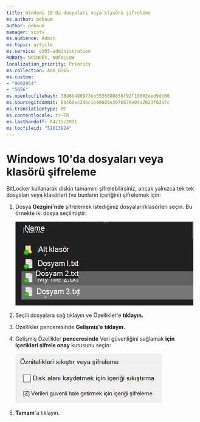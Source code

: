 ```yaml
---
title: Windows 10'da dosyaları veya klasörü şifreleme
ms.author: pebaum
author: pebaum
manager: scotv
ms.audience: Admin
ms.topic: article
ms.service: o365-administration
ROBOTS: NOINDEX, NOFOLLOW
localization_priority: Priority
ms.collection: Adm_O365
ms.custom:
- "9002954"
- "5656"
ms.openlocfilehash: 38d6b480973eb5536880856f92f18802eed9db08
ms.sourcegitcommit: 8bc60ec34bc1e40685e3976576e04a2623f63a7c
ms.translationtype: MT
ms.contentlocale: tr-TR
ms.lasthandoff: 04/15/2021
ms.locfileid: "51813924"
---
```

# <a name="encrypt-files-or-folder-in-windows-10"></a>Windows 10'da dosyaları veya klasörü şifreleme

BitLocker kullanarak diskin tamamını şifrelebilirsiniz, ancak yalnızca tek tek dosyaları veya klasörleri (ve bunların içeriğini) şifrelemek için:

1. Dosya **Gezgini'nde** şifrelemek istediğiniz dosyaları/klasörleri seçin. Bu örnekte iki dosya seçilmiştir:

    ![Şifreleme için dosya veya klasör seçme](media/select-for-encrypting.png)

2. Seçili dosyalara sağ tıklayın ve Özellikler'e **tıklayın.**

3. Özellikler penceresinde **Gelişmiş'e** **tıklayın.**

4. Gelişmiş Özellikler **penceresinde** Veri güvenliğini sağlamak **için içerikleri şifrele onay** kutusunu seçin:

    ![İçeriği şifrele](media/encrypt-contents.png)

5. **Tamam**'a tıklayın.
